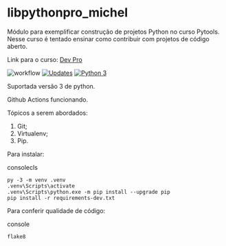 # libpythonpro_michel
Módulo para exemplificar construção de projetos Python no curso Pytools. 
Nesse curso é tentado ensinar como contribuir com projetos de código aberto.

Link para o curso: [Dev Pro](https://plataforma.dev.pro.br/)

![workflow](https://github.com/michel4lves/libpythonpro-michel/actions/workflows/main.yml/badge.svg)
[![Updates](https://pyup.io/repos/github/Michel4lves/libpythonpro_michel/shield.svg)](https://pyup.io/repos/github/Michel4lves/libpythonpro/)
[![Python 3](https://pyup.io/repos/github/Michel4lves/libpythonpro_michel/python-3-shield.svg)](https://pyup.io/repos/github/Michel4lves/libpythonpro/)

Suportada versão 3 de python.

Github Actions funcionando.

Tópicos a serem abordados:
1. Git;
2. Virtualenv;
3. Pip.

Para instalar:

consolecls

    py -3 -m venv .venv
    .venv\Scripts\activate
    .venv\Scripts\python.exe -m pip install --upgrade pip
    pip install -r requirements-dev.txt

Para conferir qualidade de código:

console

    flake8

